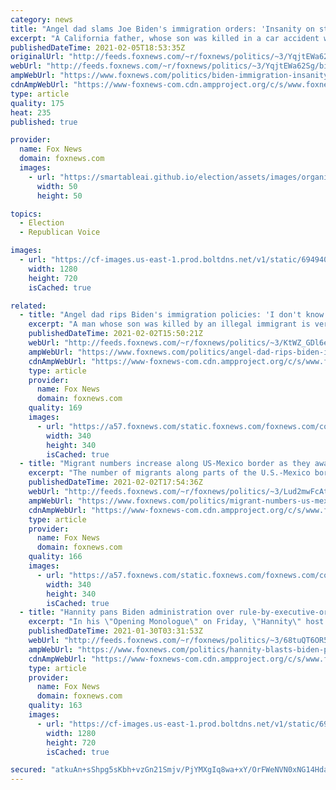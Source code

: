 ```yaml
---
category: news
title: "Angel dad slams Joe Biden's immigration orders: 'Insanity on steroids'"
excerpt: "A California father, whose son was killed in a car accident with an illegal immigrant slammed President Joe Biden’s move to halt deportations of undocumented migrants on Friday, calling the administration's actions “insanity on steroids.”"
publishedDateTime: 2021-02-05T18:53:35Z
originalUrl: "http://feeds.foxnews.com/~r/foxnews/politics/~3/YqjtEWa62Sg/biden-immigration-insanity-steroids-california-angel-dad"
webUrl: "http://feeds.foxnews.com/~r/foxnews/politics/~3/YqjtEWa62Sg/biden-immigration-insanity-steroids-california-angel-dad"
ampWebUrl: "https://www.foxnews.com/politics/biden-immigration-insanity-steroids-california-angel-dad.amp"
cdnAmpWebUrl: "https://www-foxnews-com.cdn.ampproject.org/c/s/www.foxnews.com/politics/biden-immigration-insanity-steroids-california-angel-dad.amp"
type: article
quality: 175
heat: 235
published: true

provider:
  name: Fox News
  domain: foxnews.com
  images:
    - url: "https://smartableai.github.io/election/assets/images/organizations/foxnews.com-50x50.jpg"
      width: 50
      height: 50

topics:
  - Election
  - Republican Voice

images:
  - url: "https://cf-images.us-east-1.prod.boltdns.net/v1/static/694940094001/9c4487de-9432-4b11-85ec-6465e3cf5347/6b3ff08b-0f57-40d9-b1d2-1ae5bc8eab17/1280x720/match/image.jpg"
    width: 1280
    height: 720
    isCached: true

related:
  - title: "Angel dad rips Biden's immigration policies: 'I don't know how they can justify it'"
    excerpt: "A man whose son was killed by an illegal immigrant is very upset with President Biden's immigration policies."
    publishedDateTime: 2021-02-02T15:50:21Z
    webUrl: "http://feeds.foxnews.com/~r/foxnews/politics/~3/KtWZ_GDl6e8/angel-dad-rips-biden-immigration-policies-jamiel-shaw"
    ampWebUrl: "https://www.foxnews.com/politics/angel-dad-rips-biden-immigration-policies-jamiel-shaw.amp"
    cdnAmpWebUrl: "https://www-foxnews-com.cdn.ampproject.org/c/s/www.foxnews.com/politics/angel-dad-rips-biden-immigration-policies-jamiel-shaw.amp"
    type: article
    provider:
      name: Fox News
      domain: foxnews.com
    quality: 169
    images:
      - url: "https://a57.foxnews.com/static.foxnews.com/foxnews.com/content/uploads/2020/10/340/340/image-5.png?ve=1&tl=1"
        width: 340
        height: 340
        isCached: true
  - title: "Migrant numbers increase along US-Mexico border as they await Biden's immigration action"
    excerpt: "The number of migrants along parts of the U.S.-Mexico border is increasing as they await what they hope are dramatic liberalizations in border security and immigration policy from President Biden – who has already taken significant action to reverse Trump-era policies."
    publishedDateTime: 2021-02-02T17:54:36Z
    webUrl: "http://feeds.foxnews.com/~r/foxnews/politics/~3/Lud2mwFcAtg/migrant-numbers-us-mexico-border-bidens-immigration-action"
    ampWebUrl: "https://www.foxnews.com/politics/migrant-numbers-us-mexico-border-bidens-immigration-action.amp"
    cdnAmpWebUrl: "https://www-foxnews-com.cdn.ampproject.org/c/s/www.foxnews.com/politics/migrant-numbers-us-mexico-border-bidens-immigration-action.amp"
    type: article
    provider:
      name: Fox News
      domain: foxnews.com
    quality: 166
    images:
      - url: "https://a57.foxnews.com/static.foxnews.com/foxnews.com/content/uploads/2018/09/340/340/william-la-jeunesse.png?ve=1&tl=1"
        width: 340
        height: 340
        isCached: true
  - title: "Hannity pans Biden administration over rule-by-executive-order, 'propagandist' promise of unity"
    excerpt: "In his \"Opening Monologue\" on Friday, \"Hannity\" host Sean Hannity labeled White House Press Secretary Jennifer Psaki a \"propagandist,\" and pointed to the fact President Biden made adamant remarks last year that to rule by executive order would be governing like a \"dictator.\""
    publishedDateTime: 2021-01-30T03:31:53Z
    webUrl: "http://feeds.foxnews.com/~r/foxnews/politics/~3/68tuQT6OR5c/hannity-blasts-biden-propagandist-jen-psaki-president-executive-actions-unity"
    ampWebUrl: "https://www.foxnews.com/politics/hannity-blasts-biden-propagandist-jen-psaki-president-executive-actions-unity.amp"
    cdnAmpWebUrl: "https://www-foxnews-com.cdn.ampproject.org/c/s/www.foxnews.com/politics/hannity-blasts-biden-propagandist-jen-psaki-president-executive-actions-unity.amp"
    type: article
    provider:
      name: Fox News
      domain: foxnews.com
    quality: 163
    images:
      - url: "https://cf-images.us-east-1.prod.boltdns.net/v1/static/694940094001/83c050bc-bde6-4d92-87bb-0612a75fa2ee/46414336-5c41-4d88-be91-b57a22927be3/1280x720/match/image.jpg"
        width: 1280
        height: 720
        isCached: true

secured: "atkuAn+sShpg5sKbh+vzGn21Smjv/PjYMXgIq8wa+xY/OrFWeNVN0xNG14Hda1P1aLaFbe0880XFbLT7BjniNN1l7YYF3rHsHYDRQoUV3HfSnwdA8Q5RyM7ER0lsHlzeS0bqq8iy3qtEF06XLlUVLc8m1YBuHqokLYA5w1x11S1h35ocSUFbCXLePSk3hsdNKpAIyaWnlQ8jecLTGfuYhsP+YDZDZglI5cQA3FmYh1FM0XscLMVFRTIxIxWeYqDB08HaTfjyR4uCWfMgYJLkDWATMF1sh8s+MWRG9M6tq0Nu7ulpHSlq1Ie52OLU4IwjUqgpvm6vw2G5KN0KJ4rCGwnMj2c/nVc4J9QR9N1GMcI=;2vDeH+gFF091LgUYITQKrA=="
---
```


